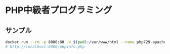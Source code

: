 # PHP中級者プログラミング

## サンプル

```sh
docker run --rm -p 8080:80 -v $(pwd):/var/www/html --name php729-apache php:7.2.9-apache
# http://localhost:8080/phpinfo.php
```
